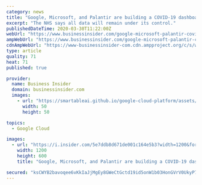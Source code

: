 ```yaml
---
category: news
title: "Google, Microsoft, and Palantir are building a COVID-19 dashboard for the UK's health system"
excerpt: "The NHS says all data will remain under its control."
publishedDateTime: 2020-03-30T11:22:00Z
webUrl: "https://www.businessinsider.com/google-microsoft-palantir-covid-19-dashboard-nhs-2020-3"
ampWebUrl: "https://www.businessinsider.com/google-microsoft-palantir-covid-19-dashboard-nhs-2020-3?amp"
cdnAmpWebUrl: "https://www-businessinsider-com.cdn.ampproject.org/c/s/www.businessinsider.com/google-microsoft-palantir-covid-19-dashboard-nhs-2020-3?amp"
type: article
quality: 71
heat: 71
published: true

provider:
  name: Business Insider
  domain: businessinsider.com
  images:
    - url: "https://smartableai.github.io/google-cloud-platform/assets/images/organizations/businessinsider.com-50x50.jpg"
      width: 50
      height: 50

topics:
  - Google Cloud

images:
  - url: "https://i.insider.com/5e7ddb8d671de001c164e5b3?width=1200&format=jpeg"
    width: 1200
    height: 600
    title: "Google, Microsoft, and Palantir are building a COVID-19 dashboard for the UK's health system"

secured: "ksCWYB2bavoqee6vKkIaJjMgEy8GWeCtGctd19id5onW1b03HonGVrV0UkyP7T3s9DJ0vJCBoyttoHxsp9ivplMeWNi+/7w9Wt88z5khdBcq43GOH+GRkIPqQoK50+fE4zOuquQcqoY//S6TchhN5Vz84aLjg2Cv1dFbWDoYPnSsG0QPsSmZvx8stw7sscFPouSymrevMeCl47ZsR0Aqe4eJMPCeMCXTk476vI1GHckuWXGXu6pBXo1uDFfY9bl3vyTaK/ejTm1ItLXE738/BX9rfo8gIhHBFx3P7PzuGId5wnlQbMaWjEXHc7zSuhUo;yRSDu5U2m4NkzkfHhKMoAA=="
---
```


